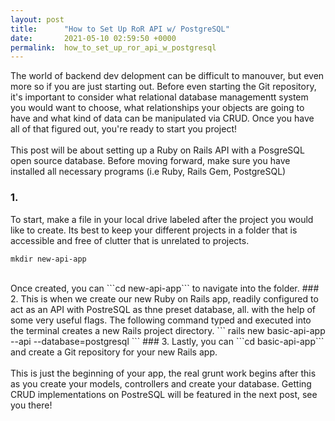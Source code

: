 ```yaml
---
layout: post
title:      "How to Set Up RoR API w/ PostgreSQL"
date:       2021-05-10 02:59:50 +0000
permalink:  how_to_set_up_ror_api_w_postgresql
---
```



The world of backend dev delopment can be difficult to manouver,  but even more so if you are just starting out. Before even starting the Git repository, it's important to consider what relational database managementt system you would want to choose, what relationships your objects are going to have and what kind of data can be manipulated via CRUD. Once you have all of that figured out, you're ready to start you project! <br/><br/>
This post will be about setting up a Ruby on Rails API with a PosgreSQL open source database. Before moving forward, make sure you have installed all necessary programs (i.e Ruby, Rails Gem, PostgreSQL)<br/>

### 1.
To start, make a file in your local drive labeled after the project you would like to create. Its best to keep your different projects in a folder that is accessible and free of clutter that is unrelated to projects.
```
mkdir new-api-app
```
<br/>
Once created, you can ```cd new-api-app``` to navigate into the folder. 
### 2. 
This is when we create our new Ruby on Rails app, readily configured to act as an API with PostreSQL as thne preset database, all. with the help of some very useful flags. The following command typed and executed into the terminal creates a new Rails project directory.
```
rails new basic-api-app --api --database=postgresql
```
### 3. 
Lastly, you can ```cd basic-api-app``` and create a Git repository for your new Rails app. <br/><br/>
This is just the beginning of your app, the real grunt work begins after this as you create your models, controllers and create your database. Getting CRUD implementations on PostreSQL will be featured in the next post, see you there!
